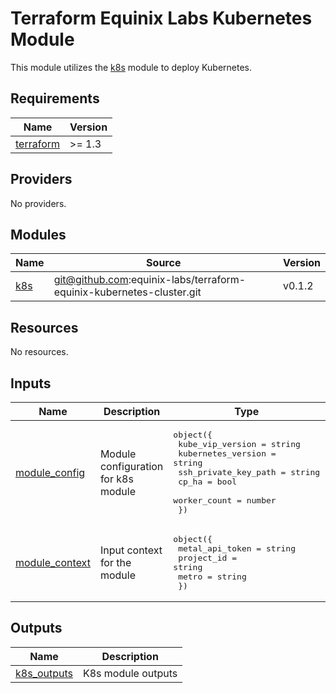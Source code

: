 # Terraform Equinix Labs Kubernetes Module

This module utilizes the [k8s](https://github.com/equinix-labs/terraform-equinix-kubernetes-cluster) module to deploy Kubernetes.

<!-- BEGIN_TF_DOCS -->
## Requirements

| Name | Version |
|------|---------|
| <a name="requirement_terraform"></a> [terraform](#requirement\_terraform) | >= 1.3 |

## Providers

No providers.

## Modules

| Name | Source | Version |
|------|--------|---------|
| <a name="module_k8s"></a> [k8s](#module\_k8s) | git@github.com:equinix-labs/terraform-equinix-kubernetes-cluster.git | v0.1.2 |

## Resources

No resources.

## Inputs

| Name | Description | Type | Default | Required |
|------|-------------|------|---------|:--------:|
| <a name="input_module_config"></a> [module\_config](#input\_module\_config) | Module configuration for k8s module | <pre>object({<br>    kube_vip_version     = string<br>    kubernetes_version   = string<br>    ssh_private_key_path = string<br>    cp_ha                = bool<br>    worker_count         = number<br>  })</pre> | <pre>{<br>  "cp_ha": true,<br>  "kube_vip_version": "v0.6.2",<br>  "kubernetes_version": "v1.27.5",<br>  "ssh_private_key_path": "",<br>  "worker_count": 1<br>}</pre> | no |
| <a name="input_module_context"></a> [module\_context](#input\_module\_context) | Input context for the module | <pre>object({<br>    metal_api_token = string<br>    project_id      = string<br>    metro           = string<br>  })</pre> | n/a | yes |

## Outputs

| Name | Description |
|------|-------------|
| <a name="output_k8s_outputs"></a> [k8s\_outputs](#output\_k8s\_outputs) | K8s module outputs |
<!-- END_TF_DOCS -->
